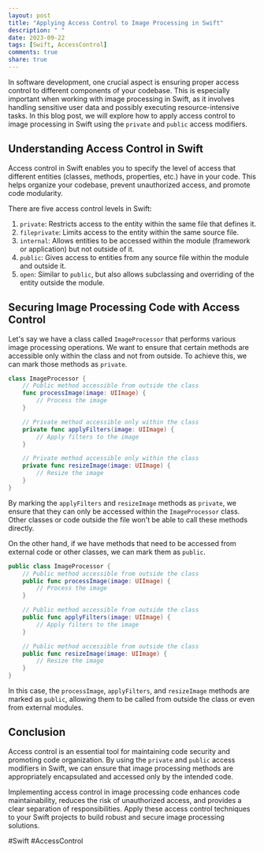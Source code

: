 ```yaml
---
layout: post
title: "Applying Access Control to Image Processing in Swift"
description: " "
date: 2023-09-22
tags: [Swift, AccessControl]
comments: true
share: true
---
```


In software development, one crucial aspect is ensuring proper access control to different components of your codebase. This is especially important when working with image processing in Swift, as it involves handling sensitive user data and possibly executing resource-intensive tasks. In this blog post, we will explore how to apply access control to image processing in Swift using the `private` and `public` access modifiers.

## Understanding Access Control in Swift

Access control in Swift enables you to specify the level of access that different entities (classes, methods, properties, etc.) have in your code. This helps organize your codebase, prevent unauthorized access, and promote code modularity.

There are five access control levels in Swift:

1. `private`: Restricts access to the entity within the same file that defines it.
2. `fileprivate`: Limits access to the entity within the same source file.
3. `internal`: Allows entities to be accessed within the module (framework or application) but not outside of it.
4. `public`: Gives access to entities from any source file within the module and outside it.
5. `open`: Similar to `public`, but also allows subclassing and overriding of the entity outside the module.

## Securing Image Processing Code with Access Control

Let's say we have a class called `ImageProcessor` that performs various image processing operations. We want to ensure that certain methods are accessible only within the class and not from outside. To achieve this, we can mark those methods as `private`.

```swift
class ImageProcessor {
    // Public method accessible from outside the class
    func processImage(image: UIImage) {
        // Process the image
    }

    // Private method accessible only within the class
    private func applyFilters(image: UIImage) {
        // Apply filters to the image
    }

    // Private method accessible only within the class
    private func resizeImage(image: UIImage) {
        // Resize the image
    }
}
```

By marking the `applyFilters` and `resizeImage` methods as `private`, we ensure that they can only be accessed within the `ImageProcessor` class. Other classes or code outside the file won't be able to call these methods directly.

On the other hand, if we have methods that need to be accessed from external code or other classes, we can mark them as `public`.

```swift
public class ImageProcessor {
    // Public method accessible from outside the class
    public func processImage(image: UIImage) {
        // Process the image
    }

    // Public method accessible from outside the class
    public func applyFilters(image: UIImage) {
        // Apply filters to the image
    }

    // Public method accessible from outside the class
    public func resizeImage(image: UIImage) {
        // Resize the image
    }
}
```

In this case, the `processImage`, `applyFilters`, and `resizeImage` methods are marked as `public`, allowing them to be called from outside the class or even from external modules.

## Conclusion

Access control is an essential tool for maintaining code security and promoting code organization. By using the `private` and `public` access modifiers in Swift, we can ensure that image processing methods are appropriately encapsulated and accessed only by the intended code.

Implementing access control in image processing code enhances code maintainability, reduces the risk of unauthorized access, and provides a clear separation of responsibilities. Apply these access control techniques to your Swift projects to build robust and secure image processing solutions.

#Swift #AccessControl
